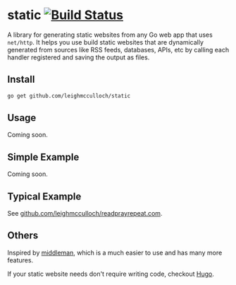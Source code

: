 # static [![Build Status](https://travis-ci.org/leighmcculloch/static.svg?branch=master)](https://travis-ci.org/leighmcculloch/static)

A library for generating static websites from any Go web app that uses `net/http`. It helps you use build static websites that are dynamically generated from sources like RSS feeds, databases, APIs, etc by calling each handler registered and saving the output as files.

## Install

```bash
go get github.com/leighmcculloch/static
```

## Usage

Coming soon.

## Simple Example

Coming soon.

## Typical Example

See [github.com/leighmcculloch/readprayrepeat.com](https://github.com/leighmcculloch/readprayrepeat.com).

## Others

Inspired by [middleman](https://middlemanapp.com/), which is a much easier to use and has many more features.

If your static website needs don't require writing code, checkout [Hugo](https://gohugo.io).
